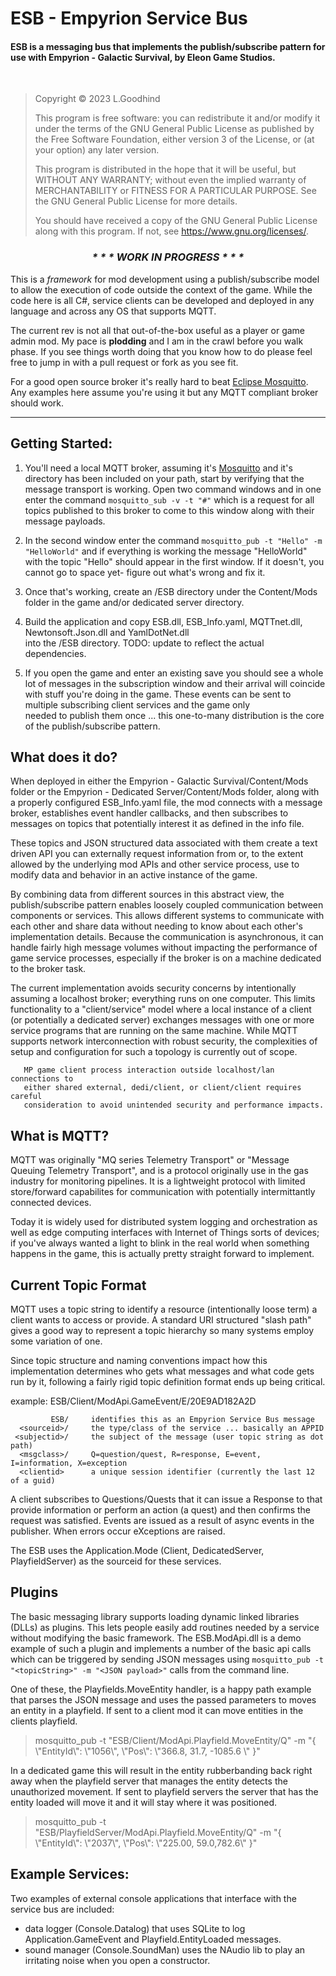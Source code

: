 # ESB - Empyrion Service Bus

#### ESB is a messaging bus that implements the publish/subscribe pattern for use with Empyrion - Galactic Survival, by Eleon Game Studios.
<br>

> Copyright &copy; 2023 L.Goodhind
>
> This program is free software: you can redistribute it and/or 
modify it under the terms of the GNU General Public License as published by
the Free Software Foundation, either version 3 of the License, or (at your 
option) any later version.
> 
> This program is distributed in the hope that it will be useful,
but WITHOUT ANY WARRANTY; without even the implied warranty of
MERCHANTABILITY or FITNESS FOR A PARTICULAR PURPOSE.  See the
GNU General Public License for more details.
>
> You should have received a copy of the GNU General Public License
along with this program.  If not, see <https://www.gnu.org/licenses/>.


### <p style="text-align: center;font-style: italic">* * * WORK IN PROGRESS * * *</p>

This is a *framework* for mod development using a publish/subscribe model to allow the 
execution of code outside the context of the game. While the code here is all C#, service clients
can be developed and deployed in any language and across any OS that supports MQTT.

The current rev is not all that out-of-the-box useful as a player or game admin mod. My pace 
is **plodding** and I am in the crawl before you walk phase. If you see things worth doing 
that you know how to do please feel free to jump in with a pull request or fork as you see fit.

For a good open source broker it's really hard to beat [Eclipse Mosquitto](https://mosquitto.org/). Any examples 
here assume you're using it but any MQTT compliant broker should work.

***
## Getting Started:

1. You'll need a local MQTT broker, assuming it's [Mosquitto](https://mosquitto.org/) and it's directory
has been included on your path, start by verifying that the message transport is working. Open two command 
windows and in one enter the command `mosquitto_sub -v -t "#"` which is a request for all topics published 
to this broker to come to this window along with their message payloads.

1. In the second window enter the command `mosquitto_pub -t "Hello" -m "HelloWorld"` and if
everything is working the message "HelloWorld" with the topic "Hello" should appear in the first window. 
If it doesn't, you cannot go to space yet- figure out what's wrong and fix it.

1. Once that's working, create an /ESB directory under the Content/Mods folder in the
game and/or dedicated server directory. 

1. Build the application and copy ESB.dll, ESB_Info.yaml, MQTTnet.dll, Newtonsoft.Json.dll and YamlDotNet.dll         
into the /ESB directory. TODO: update to reflect the actual dependencies.

1. If you open the game and enter an existing save you should see a whole lot of messages
in the subscription window and their arrival will coincide with stuff you're doing in
the game. These events can be sent to multiple subscribing client services and the game only     
needed to publish them once ... this one-to-many distribution is the core of the publish/subscribe pattern.

## What does it do?

When deployed in either the Empyrion - Galactic Survival/Content/Mods folder or the
Empyrion - Dedicated Server/Content/Mods folder, along with a properly configured ESB_Info.yaml
file, the mod connects with a message broker, establishes event handler callbacks, and then
subscribes to messages on topics that potentially interest it as defined in the info file. 

These topics and JSON structured data associated with them create a text driven API you can 
externally request information from or, to the extent allowed by the underlying mod APIs
and other service process, use to modify data and behavior in an active instance of the 
game. 

By combining data from different sources in this abstract view, the publish/subscribe
pattern enables loosely coupled communication between components or services. This allows 
different systems to communicate with each other and share data without needing to know 
about each other's implementation details. Because the communication is asynchronous, it 
can handle fairly high message volumes without impacting the performance of game service 
processes, especially if the broker is on a machine dedicated to the broker task.

The current implementation avoids security concerns by intentionally assuming a localhost 
broker; everything runs on one computer. This limits functionality to a "client/service"
model where a local instance of a client (or potentially a dedicated server) exchanges
messages with one or more service programs that are running on the same machine. While
MQTT supports network interconnection with robust security, the complexities of setup and
configuration for such a topology is currently out of scope.

       MP game client process interaction outside localhost/lan connections to 
       either shared external, dedi/client, or client/client requires careful 
       consideration to avoid unintended security and performance impacts.


## What is MQTT?

MQTT was originally "MQ series Telemetry Transport" or "Message Queuing Telemetry Transport", and is a protocol 
originally use in the gas industry for monitoring pipelines. It is a lightweight protocol with limited
store/forward capabilites for communication with potentially intermittantly connected devices.

Today it is widely used for distributed system logging and orchestration as well as edge computing interfaces with
Internet of Things sorts of devices; if you've always wanted a light to blink in the real world when
something happens in the game, this is actually pretty straight forward to implement.

## Current Topic Format

MQTT uses a topic string to identify a resource (intentionally loose term) a client wants to 
access or provide. A standard URI structured "slash path" gives a good way to represent a
topic hierarchy so many systems employ some variation of one.

Since topic structure and naming conventions impact how this implementation determines who 
gets what messages and what code gets run by it, following a fairly rigid topic definition 
format ends up being critical.

 example:    ESB/Client/ModApi.GameEvent/E/20E9AD182A2D

             ESB/     identifies this as an Empyrion Service Bus message
      <sourceid>/     the type/class of the service ... basically an APPID
     <subjectid>/     the subject of the message (user topic string as dot path)
      <msgclass>/     Q=question/quest, R=response, E=event, I=information, X=exception 
      <clientid>      a unique session identifier (currently the last 12 of a guid)

A client subscribes to Questions/Quests that it can issue a Response to that provide information
or perform an action (a quest) and then confirms the request was satisfied. Events are issued as a result of async
events in the publisher. When errors occur eXceptions are raised.

The ESB uses the Application.Mode (Client, DedicatedServer, PlayfieldServer) as the sourceid 
for these services.

## Plugins

The basic messaging library supports loading dynamic linked libraries (DLLs) as plugins. This lets people easily
add routines needed by a service without modifying the basic framework. The ESB.ModApi.dll is a demo example of such a plugin
and implements a number of the basic api calls which can be triggered by sending JSON messages 
using `mosquitto_pub -t "<topicString>" -m "<JSON payload>"` calls from the command line. 

One of these, the Playfields.MoveEntity handler, is a happy path example that parses
the JSON message and uses the passed parameters to moves an entity in a playfield. If sent to a client mod it can 
move entities in the clients playfield. 

> mosquitto_pub -t "ESB/Client/ModApi.Playfield.MoveEntity/Q" -m "{ \\"EntityId\\": \\"1056\\", \\"Pos\\": \\"366.8, 31.7, -1085.6 \\" }"

In a dedicated game this will result in the entity rubberbanding back right
away when the playfield server that manages the entity detects the unauthorized movement. If sent to playfield servers
the server that has the entity loaded will move it and it will stay where it was positioned.

> mosquitto_pub -t "ESB/PlayfieldServer/ModApi.Playfield.MoveEntity/Q" -m "{ \\"EntityId\\": \\"2037\\", \\"Pos\\": \\"225.00, 59.0,782.6\\" }"

## Example Services:

Two examples of external console applications that interface with the service bus are included:

- data logger (Console.Datalog) that uses SQLite to log Application.GameEvent and Playfield.EntityLoaded messages.
- sound manager (Console.SoundMan) uses the NAudio lib to play an irritating noise when you open a constructor.